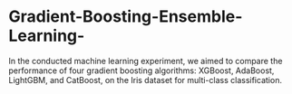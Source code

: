 # Gradient-Boosting-Ensemble-Learning-
In the conducted machine learning experiment, we aimed to compare the performance of four gradient boosting algorithms: XGBoost, AdaBoost, LightGBM, and CatBoost, on the Iris dataset for multi-class classification.
